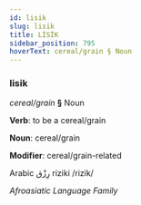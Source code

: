 ```yaml
---
id: lisik
slug: lisik
title: LİSİK
sidebar_position: 795
hoverText: cereal/grain § Noun
---
```


### lisik

*cereal/grain* **§** Noun

**Verb**: to be a cereal/grain

**Noun**: cereal/grain

**Modifier**: cereal/grain-related

Arabic رِزْق‎ riziki /rizik/

*Afroasiatic Language Family*
